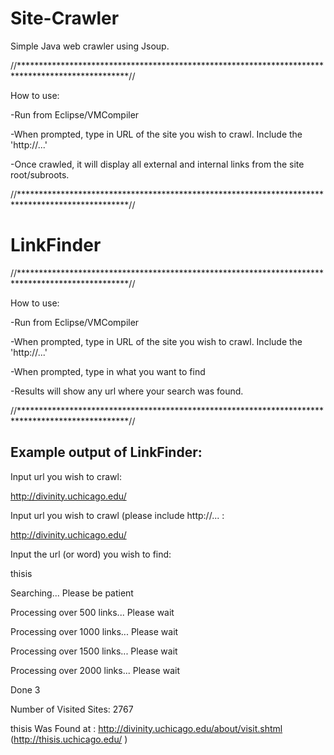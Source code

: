 Site-Crawler
============
Simple Java web crawler using Jsoup.

//*************************************************************************************************//

How to use:

-Run from Eclipse/VMCompiler

-When prompted, type in URL of the site you wish to crawl. Include the 'http://...'

-Once crawled, it will display all external and internal links from the site root/subroots. 

//*************************************************************************************************//

LinkFinder
============

//*************************************************************************************************//

How to use:

-Run from Eclipse/VMCompiler

-When prompted, type in URL of the site you wish to crawl. Include the 'http://...'

-When prompted, type in what you want to find

-Results will show any url where your search was found. 

//*************************************************************************************************//

Example output of LinkFinder:
----------------------------------

Input url you wish to crawl:

http://divinity.uchicago.edu/

Input url you wish to crawl (please include http://... :

http://divinity.uchicago.edu/

Input the url (or word) you wish to find:

thisis

Searching... Please be patient

Processing over 500 links... Please wait

Processing over 1000 links... Please wait

Processing over 1500 links... Please wait

Processing over 2000 links... Please wait

Done 3

Number of Visited Sites: 2767

thisis Was Found at : http://divinity.uchicago.edu/about/visit.shtml (http://thisis.uchicago.edu/ )
